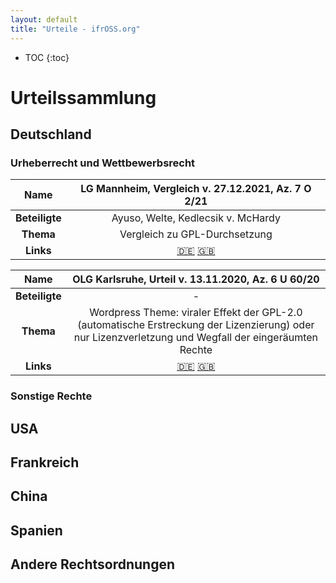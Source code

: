 ```yaml
---
layout: default
title: "Urteile - ifrOSS.org"
---
```


* TOC
{:toc}

# Urteilssammlung

## Deutschland

### Urheberrecht und Wettbewerbsrecht

| **Name** | LG Mannheim, Vergleich v. 27.12.2021, Az. 7 O 2/21 |
|:---:|:---:|
| **Beteiligte** | Ayuso, Welte, Kedlecsik v. McHardy |
| **Thema** | Vergleich zu GPL-Durchsetzung |
| **Links** | [🇩🇪](https://www.netfilter.org/files/2022-01-24-Beschluss_und_Vergleich.pdf) [🇬🇧](https://www.netfilter.org/files/2022-01-24-Translation_Court_Order_and_Settlement.pdf) |

| **Name** | OLG Karlsruhe, Urteil v. 13.11.2020, Az. 6 U 60/20 |
|:---:|:---:|
| **Beteiligte** | - |
| **Thema** | Wordpress Theme: viraler Effekt der GPL-2.0 (automatische Erstreckung der Lizenzierung) oder nur Lizenzverletzung und Wegfall der eingeräumten Rechte |
| **Links** | [🇩🇪](https://www.junit.de/2020/wp-content/uploads/OLG-Karlsruhe-27012021.pdf) [🇬🇧]() |

### Sonstige Rechte

## USA

## Frankreich

## China

## Spanien

## Andere Rechtsordnungen

